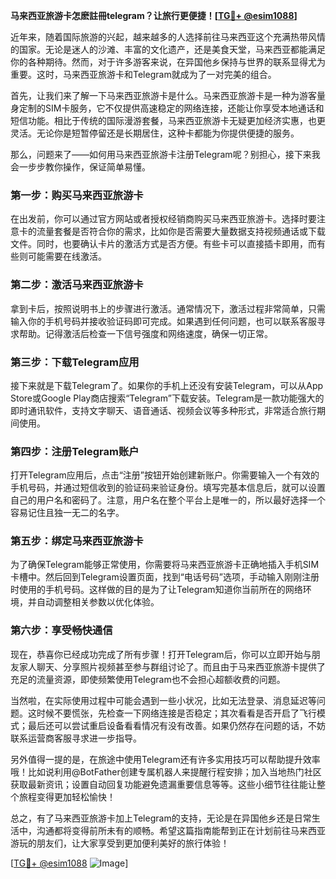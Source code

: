 **马来西亚旅游卡怎麽註冊telegram？让旅行更便捷！[[TG💪+ @esim1088](https://t.me/s/esim1088)]**

近年来，随着国际旅游的兴起，越来越多的人选择前往马来西亚这个充满热带风情的国家。无论是迷人的沙滩、丰富的文化遗产，还是美食天堂，马来西亚都能满足你的各种期待。然而，对于许多游客来说，在异国他乡保持与世界的联系显得尤为重要。这时，马来西亚旅游卡和Telegram就成为了一对完美的组合。

首先，让我们来了解一下马来西亚旅游卡是什么。马来西亚旅游卡是一种为游客量身定制的SIM卡服务，它不仅提供高速稳定的网络连接，还能让你享受本地通话和短信功能。相比于传统的国际漫游套餐，马来西亚旅游卡无疑更加经济实惠，也更灵活。无论你是短暂停留还是长期居住，这种卡都能为你提供便捷的服务。

那么，问题来了——如何用马来西亚旅游卡注册Telegram呢？别担心，接下来我会一步步教你操作，保证简单易懂。

### 第一步：购买马来西亚旅游卡

在出发前，你可以通过官方网站或者授权经销商购买马来西亚旅游卡。选择时要注意卡的流量套餐是否符合你的需求，比如你是否需要大量数据支持视频通话或下载文件。同时，也要确认卡片的激活方式是否方便。有些卡可以直接插卡即用，而有些则可能需要在线激活。

### 第二步：激活马来西亚旅游卡

拿到卡后，按照说明书上的步骤进行激活。通常情况下，激活过程非常简单，只需输入你的手机号码并接收验证码即可完成。如果遇到任何问题，也可以联系客服寻求帮助。记得激活后检查一下信号强度和网络速度，确保一切正常。

### 第三步：下载Telegram应用

接下来就是下载Telegram了。如果你的手机上还没有安装Telegram，可以从App Store或Google Play商店搜索“Telegram”下载安装。Telegram是一款功能强大的即时通讯软件，支持文字聊天、语音通话、视频会议等多种形式，非常适合旅行期间使用。

### 第四步：注册Telegram账户

打开Telegram应用后，点击“注册”按钮开始创建新账户。你需要输入一个有效的手机号码，并通过短信收到的验证码来验证身份。填写完基本信息后，就可以设置自己的用户名和密码了。注意，用户名在整个平台上是唯一的，所以最好选择一个容易记住且独一无二的名字。

### 第五步：绑定马来西亚旅游卡

为了确保Telegram能够正常使用，你需要将马来西亚旅游卡正确地插入手机SIM卡槽中。然后回到Telegram设置页面，找到“电话号码”选项，手动输入刚刚注册时使用的手机号码。这样做的目的是为了让Telegram知道你当前所在的网络环境，并自动调整相关参数以优化体验。

### 第六步：享受畅快通信

现在，恭喜你已经成功完成了所有步骤！打开Telegram后，你可以立即开始与朋友家人聊天、分享照片视频甚至参与群组讨论了。而且由于马来西亚旅游卡提供了充足的流量资源，即使频繁使用Telegram也不会担心超额收费的问题。

当然啦，在实际使用过程中可能会遇到一些小状况，比如无法登录、消息延迟等问题。这时候不要慌张，先检查一下网络连接是否稳定；其次看看是否开启了飞行模式；最后还可以尝试重启设备看看情况有没有改善。如果仍然存在问题的话，不妨联系运营商客服寻求进一步指导。

另外值得一提的是，在旅途中使用Telegram还有许多实用技巧可以帮助提升效率哦！比如说利用@BotFather创建专属机器人来提醒行程安排；加入当地热门社区获取最新资讯；设置自动回复功能避免遗漏重要信息等等。这些小细节往往能让整个旅程变得更加轻松愉快！

总之，有了马来西亚旅游卡加上Telegram的支持，无论是在异国他乡还是日常生活中，沟通都将变得前所未有的顺畅。希望这篇指南能帮到正在计划前往马来西亚游玩的朋友们，让大家享受到更加便利美好的旅行体验！

[[TG💪+ @esim1088](https://t.me/s/esim1088) ![Image](https://i.postimg.cc/4NQfJmqS/Snipaste-2025-05-13-00-14-12.png)]